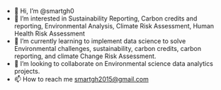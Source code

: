 - 👋 Hi, I’m @smartgh0
- 👀 I’m interested in Sustainability Reporting, Carbon credits and reporting, Environmental Analysis, Climate Risk Assessment, Human Health Risk Assessment 
- 🌱 I’m currently learning to implement data science to solve Environmental challenges, sustainability, carbon credits, carbon reporting, and climate Change Risk Assessment.
- 💞️ I’m looking to collaborate on Environmental science data analytics projects.
- 📫 How to reach me smartgh2015@gmail.com

<!---
smartgh0/smartgh0 is a ✨ special ✨ repository because its `README.md` (this file) appears on your GitHub profile.
You can click the Preview link to take a look at your changes.
--->
